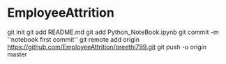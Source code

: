 # EmployeeAttrition

git init
git add README.md
git add Python_NoteBook.ipynb
git commit -m ''notebook first commit''
git remote add origin https://github.com/EmployeeAttrition/preethi799.git
git push -u origin master
